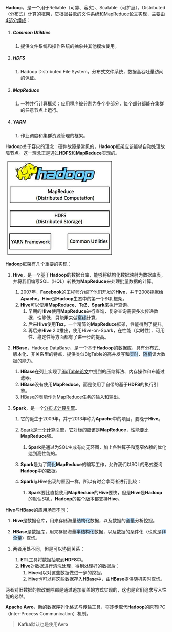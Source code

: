 **Hadoop**，是一个用于Reliable（可靠、容灾）、Scalable（可扩展），Distributed（分布式）计算的框架，它根据谷歌的文件系统和[MapReduce论文](https://static.googleusercontent.com/media/research.google.com/zh-CN//archive/mapreduce-osdi04.pdf)实现，[主要由4部分组成](https://www.cnblogs.com/along21/p/10496468.html)：

1. ##### Common Utilities

   1. 提供文件系统和操作系统的抽象共其他模块使用。

2. ##### HDFS

   1. Hadoop Distributed File System，分布式文件系统，数据高吞吐量访问的保证。

3. ##### MapReduce

   1. 一种并行计算框架：应用程序被分割为多个小部分，每个部分都能在集群的任意节点上运行。

4. ##### YARN

   1. 作业调度和集群资源管理的框架。

**Hadoop**关于容灾的理念：硬件故障是常见的，**Hadoop**框架应该能够自动处理故障节点。这一理念正是通过**HDFS**和**MapReduce**实现的。

​    ![](../images/9/hadoop.png)

**Hadoop**框架有几个重要的实现：

1. **Hive**，是一个基于**Hadoop**的数据仓库，能够将结构化数据映射为数据库表，并将我们编写SQL（HQL）转换为**MapReduce**来处理批量数据的计算。
   1. 2007年，**Facebook**的工程师介绍了他们开发的**Hive**，并于2008捐献给**Apache**。**Hive**是**Hadoop**生态中的第一个SQL框架。
   2. **Hive**可以使用**MapReduce**、**TeZ**、**Spark**来执行查询。
      1. 早期的**Hive**使用**MapReduce**进行查询，复杂查询需要多次传递数据，性能低，只能用来做<span style=background:#c2e2ff>离线</span>计算。
      2. 后来**Hive**使用**Tez**，一个精简的**MapReduce**框架，性能得到了提升。
      3. 再后来**Hive** 2.0推出，使用Hive-on-Spark，在性能（实时性）、可用性、稳定性等方面都有了进一步的提高。

2. **HBase**，Hadoop DataBase，是一个基于**Hadoop**的数据库，具有分布式、版本化、非关系型的特点，提供类似BigTable的高并发写和<span style=background:#c2e2ff>实时</span>、<span style=background:#c2e2ff>随机</span>读大数据的能力。
   1. **HBase**在列上实现了[BigTable论文](https://static.googleusercontent.com/media/research.google.com/zh-CN//archive/bigtable-osdi06.pdf)中提到的压缩算法、内存操作和布隆过滤器。
   2. **HBase**没有使用**MapReduce**，而是使用了自带的基于**HDFS**的执行引擎。
   3. HBase的表能作为MapReduce任务的输入和输出。

3. **Spark**，是一个[分布式计算引擎](https://www.techug.com/post/open-source-sql-engine.html)。
   1. 它的诞生于2009年，并于2013年称为**Apache**中的项目，要晚于**Hive**。
   2. [Spark是一个计算引擎](https://www.codenong.com/cs109813783/)，它对标的应该是**MapReduce**，性能要比**MapReduce**强。
      1. **Spark**是通过为SQL生成有向无环图，加上各种算子和宽窄依赖的优化达到高性能的。

   3. **Spark**是为了<span style=background:#c2e2ff>简化</span>**MapReduce**的编写工作，允许我们以SQL的形式查询**Hadoop**中的数据。

   4. **Spark**与Hive出现的原因一样，所以有时会拿两者进行比较：
      1. **Spark**要比直接使用**MapReduce**的**Hive**要快，但是**Hive**是**Hadoop**的默认SQL，**Hadoop**的每个版本都支持**Hive**。

**Hive**与**HBase**的[应用场景不同](https://blog.csdn.net/zx8167107/article/details/79265537)：

1. **Hive**是数据仓库，用来存储海量<span style=background:#c2e2ff>结构化</span>数据，以及数据的<span style=background:#c2e2ff>全量</span>分析挖掘。

2. **HBase**是数据库，用来存储海量<span style=background:#c2e2ff>半结构化</span>数据，以及数据的条件化（也就是<span style=background:#c2e2ff>非全量</span>）查询。

3. 两者用处不同，但是可以协同关系：

   1. **ETL**工具将数据抽取到**HDFS**中。
   2. **Hive**对数据进行清洗处理，得到处理好的数据后：
      1. **Hive**可以对这些数据做进一步的挖掘，
      2. **Hive**也可以将这些数据存入**HBase**中，由**HBase**提供随机实时查询。

两者对旧数据的修改删除都是通过追加覆盖的方式实现的，这也是它们追求写入性能的必然。

**Apache Avro**，新的数据序列化格式与传输工具，将逐步取代**Hadoop**的原有IPC（Inter-Process Communication）机制。

> **Kafka**默认也是使用**Avro**
